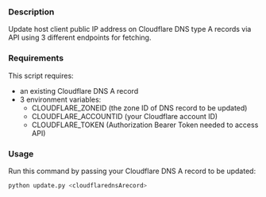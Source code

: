 ### Description
Update host client public IP address on Cloudflare DNS type A records via API using 3 different endpoints for fetching.

### Requirements
This script requires:
* an existing Cloudflare DNS A record
* 3 environment variables:
  * CLOUDFLARE_ZONEID (the zone ID of DNS record to be updated)
  * CLOUDFLARE_ACCOUNTID (your Cloudflare account ID)
  * CLOUDFLARE_TOKEN (Authorization Bearer Token needed to access API)

### Usage
Run this command by passing your Cloudflare DNS A record to be updated:
```bash
python update.py <cloudflarednsArecord>
```